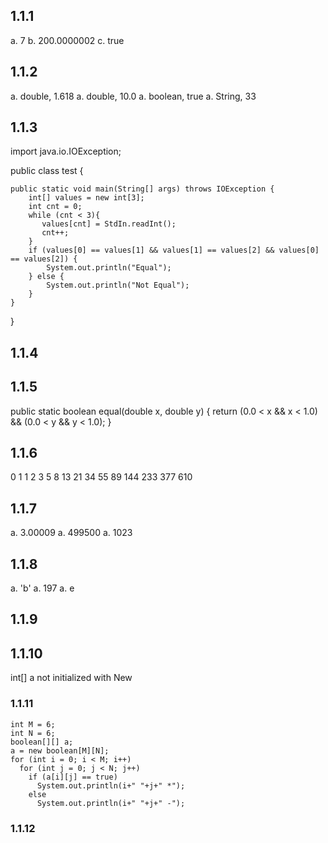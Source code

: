 ## 1.1.1
a. 7
b. 200.0000002
c. true

## 1.1.2
a. double, 1.618
a. double, 10.0
a. boolean, true
a. String, 33

## 1.1.3
import java.io.IOException;

public class test {

	public static void main(String[] args) throws IOException {
		int[] values = new int[3];
        int cnt = 0;
        while (cnt < 3){
           values[cnt] = StdIn.readInt();
           cnt++; 
        }
		if (values[0] == values[1] && values[1] == values[2] && values[0] == values[2]) {
			System.out.println("Equal");
		} else {
			System.out.println("Not Equal");
		}
	}

}

## 1.1.4

## 1.1.5
public static boolean equal(double x, double y) {
	return (0.0 < x && x < 1.0)  && (0.0 < y && y < 1.0);
}

## 1.1.6
0
1
1
2
3
5
8
13
21
34
55
89
144
233
377
610

## 1.1.7
a. 3.00009
a. 499500
a. 1023

## 1.1.8
a. 'b'
a. 197
a.  e

## 1.1.9

## 1.1.10
int[] a not initialized with New

### 1.1.11
    int M = 6;
    int N = 6;
    boolean[][] a;
    a = new boolean[M][N];
    for (int i = 0; i < M; i++)
      for (int j = 0; j < N; j++)
        if (a[i][j] == true)
          System.out.println(i+" "+j+" *");
        else
          System.out.println(i+" "+j+" -");
          
### 1.1.12


